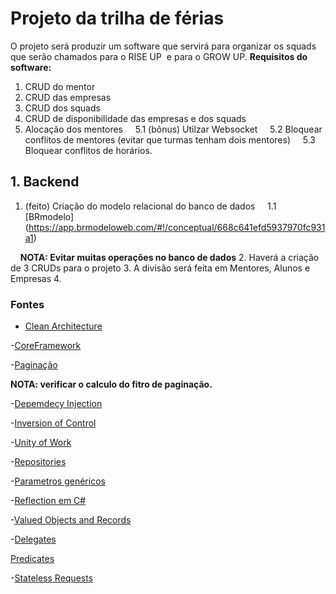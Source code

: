 # Projeto da trilha de férias
O projeto será produzir um software que servirá para organizar os squads que serão chamados para o RISE UP  e para o GROW UP.
**Requisitos do software:**
1. CRUD do mentor
2. CRUD das empresas
3. CRUD dos squads
4. CRUD de disponibilidade das empresas e dos squads
5. Alocação dos mentores
    5.1 (bônus) Utilzar Websocket
    5.2 Bloquear conflitos de mentores (evitar que turmas tenham dois mentores)
    5.3 Bloquear conflitos de horários.

## 1. Backend
1. (feito) Criação do modelo relacional do banco de dados
    1.1 [BRmodelo] (https://app.brmodeloweb.com/#!/conceptual/668c641efd5937970fc931a1)

    **NOTA: Evitar muitas operações no banco de dados**
2. Haverá a criação de 3 CRUDs para o projeto
3. A divisão será feita em Mentores, Alunos e Empresas
4. 



### Fontes 
- [Clean Architecture](https://www.amazon.com/Clean-Architecture-Craftsmans-Software-Structure/dp/0134494164)

-[CoreFramework](https://learn.microsoft.com/pt-br/ef/core/)

-[Paginação](https://www.google.com/url?sa=t&rct=j&q=&esrc=s&source=web&cd=&ved=2ahUKEwjn3ebT_p-HAxXDkZUCHdcpBJUQFnoECBYQAQ&url=https%3A%2F%2Flearn.microsoft.com%2Fpt-br%2Faspnet%2Fmvc%2Foverview%2Folder-versions-1%2Fnerddinner%2Fimplement-efficient-data-paging&usg=AOvVaw3W7UI2755n5hH9-Jx8yC-P&opi=89978449)

**NOTA: verificar o calculo do fitro de paginação.**

-[Depemdecy Injection]()

-[Inversion of Control]()

-[Unity of Work](https://dotnettutorials.net/lesson/unit-of-work-csharp-mvc/#:~:text=The%20Unit%20of%20Work%20Pattern,will%20roll%20back%20the%20transaction.)

-[Repositories](https://learn.microsoft.com/en-us/aspnet/mvc/overview/older-versions/getting-started-with-ef-5-using-mvc-4/implementing-the-repository-and-unit-of-work-patterns-in-an-asp-net-mvc-application)

-[Parametros genéricos](https://learn.microsoft.com/pt-br/dotnet/csharp/programming-guide/generics/generic-type-parameters)

-[Reflection em C#](https://stackify.com/what-is-c-reflection/#:~:text=of%20C%23%20reflection.-,What%20Is%20Reflection%20In%20C%23%3F,and%20even%20create%20code%20dynamically.)

-[Valued Objects and Records]()

-[Delegates](https://learn.microsoft.com/pt-br/dotnet/csharp/programming-guide/delegates/)

[Predicates](https://learn.microsoft.com/en-us/dotnet/api/system.predicate-1?view=net-8.0)

-[Stateless Requests]()

